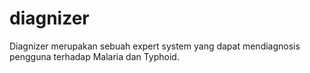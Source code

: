 # diagnizer
Diagnizer merupakan sebuah expert system yang dapat mendiagnosis pengguna terhadap Malaria dan Typhoid.
